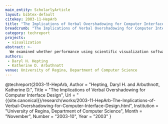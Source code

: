 ```yaml
---
main_entity: ScholarlyArticle
layout: bibtex-default
citekey: 2003-11-HepArb
title: "The Implications of Verbal Overshadowing for Computer Interface Design (2003)"
breadcrumb: "The Implications of Verbal Overshadowing for Computer Interface Design (2003)"
category: techreport
projects:
 - visualization
abstract: >-
  We examined whether performance using scientific visualization software is influenced by verbal or pictoral format of the interface, as predicted if verbal overshadowing generalizes to the domain of computer software. With a pictoral interface, participants showed more complete coverage of the graphical search space, as well as more efficient performance.
authors:
 - Daryl H. Hepting
 - Katherine D. Arbuthnott
venue: University of Regina, Department of Computer Science
---
```

@techreport{2003-11-HepArb,
	Author =  "Hepting, Daryl H. and Arbuthnott, Katherine D.",
	Title =  "The Implications of Verbal Overshadowing for Computer Interface Design",
	Url = \"{{site.canonical}}/research/works/2003-11-HepArb-The-Implications-of-Verbal-Overshadowing-for-Computer-Interface-Design.html\",
	Institution =  "University of Regina, Department of Computer Science",
	Month =  "November",
	Number =  "2003-10",
	Year =  "2003"
}
